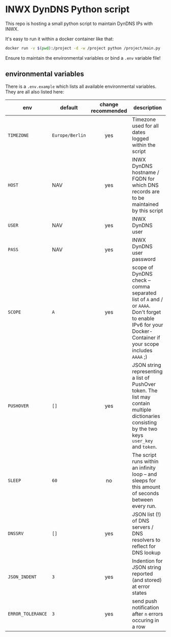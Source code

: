 # INWX DynDNS Python script

This repo is hosting a small python script to maintain DynDNS IPs with INWX.

It's easy to run it within a docker container like that:

```sh
docker run -v $(pwd):/project -d -w /project python /project/main.py
```

Ensure to maintain the environmental variables or bind a `.env` variable file!

## environmental variables

There is a `.env.example` which lists all available environmental variables. They are all also listed here:

| env                   | default               | change recommended | description |
| --------------------- | --------------------- |:------------------:| ----------- |
| `TIMEZONE`            | `Europe/Berlin`       | yes                | Timezone used for all dates logged within the script |
| `HOST`                | NAV                   | yes                | INWX DynDNS hostname / FQDN for which DNS records are to be maintained by this script |
| `USER`                | NAV                   | yes                | INWX DynDNS user |
| `PASS`                | NAV                   | yes                | INWX DynDNS user password |
| `SCOPE`               | `A`                   | yes                | scope of DynDNS check – comma separated list of `A` and / or `AAAA`. Don't forget to enable IPv6 for your Docker-Container if your scope includes `AAAA` ;) |
| `PUSHOVER`            | `[]`                  | yes                | JSON string representing a list of PushOver token. The list may contain multiple dictionaries consisting by the two keys `user_key` and `token`. |
| `SLEEP`               | `60`                  | no                 | The script runs within an infinity loop – and sleeps for this amount of seconds between every run. |
| `DNSSRV`              | `[]`                  | yes                | JSON list (!) of DNS servers / DNS resolvers to reflect for DNS lookup |
| `JSON_INDENT`         | `3`                   | yes                | Indention for JSON string reported (and stored) at error states |
| `ERROR_TOLERANCE`     | `3`                   | yes                | send push notification after `n` errors occuring in a row |
